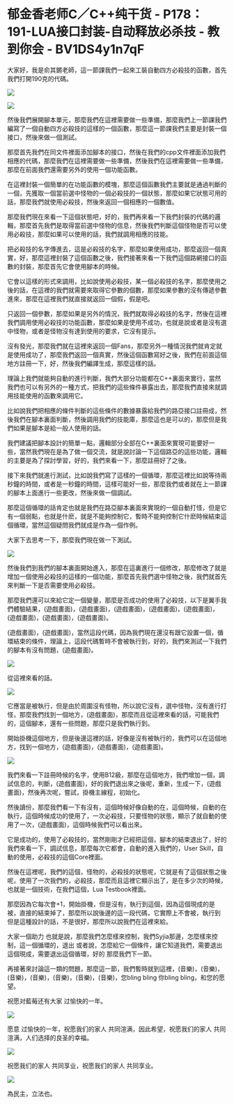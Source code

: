 # 郁金香老师C／C++纯干货 - P178：191-LUA接口封装-自动释放必杀技 - 教到你会 - BV1DS4y1n7qF

大家好，我是俞其鏘老師，這一節課我們一起來工裝自動四方必殺技的函數，首先我們打開190克的代碼。

![](img/a5c26d3fd8f67d71724049d32414a7fc_1.png)

![](img/a5c26d3fd8f67d71724049d32414a7fc_2.png)

然後我們展開腳本單元，那麼我們在這裡需要做一些準備，那麼我們上一節課我們編寫了一個自動四方必殺技的這樣的一個函數，那麼這一節課我們主要是封裝一個接口，然後來做一個測試。

那麼首先我們在同文件裡面添加腳本的接口，然後在我們的cpp文件裡面添加我們相應的代碼，那麼我們在這裡需要做一些準備，然後我們在這裡需要做一些準備，那麼在前面我們還需要另外的使用一個功能函數。

在這裡封裝一個簡單的在功能函數的模塊，那麼這個函數我們主要就是通過判斷的一個，先獲取一個當前選中怪物的一個必殺技的一個狀態，那麼如果它狀態可用的話，那麼我們就使用必殺技，然後來返回一個相應的一個數值。

那麼我們現在來看一下這個狀態吧，好的，我們再來看一下我們封裝的代碼的邏輯，那麼首先我們是取得當前選中怪物的信息，然後我們判斷這個怪物是否可以使用必殺技，那麼如果可以使用的話，我們就調用相應的技能。

把必殺技的名字傳進去，這是必殺技的名字，那麼如果使用成功，那麼返回一個真實，好，那麼這裡封裝了這個函數之後，我們接著來看一下我們這個路網接口的函數的封裝，那麼首先它會使用腳本的時候。

它會以這樣的形式來調用，比如說使用必殺技，某一個必殺技的名字，那麼使用之後的話，在這裡的我們就需要來取得它參數的個數，那麼如果參數的沒有傳遞參數進來，那麼在這裡我們就直接就返回一個假，假是吧。

只返回一個參數，那麼如果是另外的情況，我們就取得必殺技的名字，然後在這裡我們調用使用必殺技的功能函數，那麼如果是使用不成功，也就是說或者是沒有選中怪物，或者是怪物沒有達到使用的要求，它沒有提示。

沒有發光，那麼我們就在這裡來返回一個Fans，那麼另外一種情況我們就肯定就是使用成功了，那麼我們返回一個真實，然後這個函數寫好之後，我們在前面這個地方註冊一下，好，然後我們編譯生成，那麼這樣的話。

理論上我們就能夠自動的進行判斷，我們大部分功能都在C++裏面來實行，當然我們也可以有另外的一種方式，把我們的這些條件暴露出去，那麼我們直接來就調用技能使用的函數來調用它。

比如說我們把相應的條件判斷的這些條件的數據暴露給我們的路亞接口註冊成，然後我們在腳本裏面判斷，然後調用我們的技能庫，那麼這也是可以的，那麼但是我們如果是腳本是給一般人使用的話。

我們建議把腳本設計的簡單一點，邏輯部分全部在C++裏面來實現可能要好一些，當然我們現在是為了做一個交流，就是說討論一下這個路亞的這些功能，邏輯的主要是為了探討學習，好的，我們來看一下，那麼註冊好了之後。

接下來我們就進行測試，比如說我們寫了這樣的一個循環，那麼這裡比如說等待兩秒鐘的時間，或者是一秒鐘的時間，這樣可能好一些，那麼我們或者就在上一節課的腳本上面進行一些更改，然後來做一個調試。

那麼這個循環的話肯定也就是我們在路亞腳本裏面來實現的一個自動打怪，但是它有一個弱點，也就是什麽，就是不能夠控制它，暫時不能夠控制它什麽時候結束這個循環，當然這個疑問我們就成是作為一個作例。

大家下去思考一下，那麼我們現在做一下測試。

![](img/a5c26d3fd8f67d71724049d32414a7fc_4.png)

然後我們到我們的腳本裏面開始進入，那麼在這裏進行一個修改，那麼修改了就是增加一個使用必殺技的這樣的一個功能，那麼首先我們選中怪物之後，我們就首先來判斷一下是否需要使用必殺技。

那麼我們還可以來給它定一個變量，那麼是否成功的使用了必殺技，以下是翼手我們體驗結果，(遊戲畫面)，(遊戲畫面)，(遊戲畫面)，(遊戲畫面)，(遊戲畫面)，(遊戲畫面)，(遊戲畫面)，(遊戲畫面)。

(遊戲畫面)，(遊戲畫面)，當然這段代碼，因為我們現在還沒有跟它設置一個，循環結束的條件，理論上，這段代碼暫時不會被執行到，好的，我們來測試一下我們的腳本有沒有問題，(遊戲畫面)。



![](img/a5c26d3fd8f67d71724049d32414a7fc_6.png)

從這裡來看的話。

![](img/a5c26d3fd8f67d71724049d32414a7fc_8.png)

它應當是被執行，但是由於周圍沒有怪物，所以說它沒有，選中怪物，沒有進行打怪，那麼我們找到一個地方，(遊戲畫面)，那麼而且從這裡來看的話，可能我們的，這個腳本，還有一些問題，那麼只是我們執行到。

開始掛機這個地方，但是後邊這裡的話，好像是沒有被執行的，我們可以在這個地方，找到一個地方，(遊戲畫面)，(遊戲畫面)，(遊戲畫面)。



![](img/a5c26d3fd8f67d71724049d32414a7fc_10.png)

我們來看一下註冊時候的名字，使用B12級，那麼在這個地方，我們增加一個，調試信息的，判斷，(遊戲畫面)，好的我們退出來之後呢，重新，生成一下，(遊戲畫面)，然後再次呢，嘗試，掛機主線程，初始化。

然後讀份，那麼我們看一下有沒有，這個時候好像自動的在，這個時候，自動的在執行，這個時候成功的使用了，一次必殺技，只要怪物的狀態，顯示了就自動的使用了一次，(遊戲畫面)，這個時候我們可以看出來。

它是成功的，使用了必殺技的，當然剛剛才已經把這個，腳本的結束退出了，好的我們來看一下，調試信息，那麼每次它都會，自動的進入我們的，User Skill，自動的使用，必殺技的這個Core裡面。

然後在這裡呢，我們的這個，怪物的，必殺技的狀態呢，它就是有了這個狀態之後呢，使用了一次我們的，必殺技，那麼而且這裡它顯示出了，是在多少次的時候，也就是一個技術，在我們這個，Lua Testbook裡面。

那麼因為它每次會+1，開始掛機，但是沒有，執行到這個，因為這個現成的是被，直接的結束掉了，那麼所以說後邊的這一段代碼，它實際上不會被，執行到 但是這種設計的話，不是很好，那麼所以說我們在這裡來給。

大家一個助力 也就是說，那麼我們怎麼樣來控制，我們Syjia那邊，怎麼樣來控制，這一個循環的，退出 或者說，怎麼給它一個條件，讓它知道我們，需要退出這個現成，需要退出這個循環，好的 那麼我們下一節。

再接著來討論這一類的問題，那麼這一節，我們暫時就到這裡，(音樂)，(音樂)，(音樂)，(音樂)，(音樂)，(音樂)，(音樂)，您bling bling 你bling bling，和您的愿望。

祝愿对藍莓还有大家 过愉快的一年。

![](img/a5c26d3fd8f67d71724049d32414a7fc_12.png)

愿意 过愉快的一年，祝愿我们的家人 共同渲满，因此希望，祝愿我们的家人 共同渲满，人们选择的良圣的幸福。



![](img/a5c26d3fd8f67d71724049d32414a7fc_14.png)

祝愿我们的家人 共同享业，祝愿我们的家人 共同享业。

![](img/a5c26d3fd8f67d71724049d32414a7fc_16.png)

為民主，立法也。